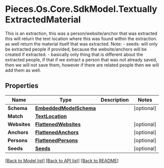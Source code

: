 # Pieces.Os.Core.SdkModel.TextuallyExtractedMaterial
This is an extraction, this was a person/website/anchor that was extracted  this will return the text location where this was found within the extraction.  as well return the material itself that was extracted.  Note: - seeds: will only be extracted people if provided, because the website/anchors will be created if extracted. - basically only thing that is different about the extracted people, if that if we extract a person that was not already saved,   then we will not save them, however if there are related people then we will add them as well.

## Properties

Name | Type | Description | Notes
------------ | ------------- | ------------- | -------------
**Schema** | [**EmbeddedModelSchema**](EmbeddedModelSchema.md) |  | [optional] 
**Match** | [**TextLocation**](TextLocation.md) |  | 
**Websites** | [**FlattenedWebsites**](FlattenedWebsites.md) |  | [optional] 
**Anchors** | [**FlattenedAnchors**](FlattenedAnchors.md) |  | [optional] 
**Persons** | [**FlattenedPersons**](FlattenedPersons.md) |  | [optional] 
**Seeds** | [**Seeds**](Seeds.md) |  | [optional] 

[[Back to Model list]](../README.md#documentation-for-models) [[Back to API list]](../README.md#documentation-for-api-endpoints) [[Back to README]](../README.md)

